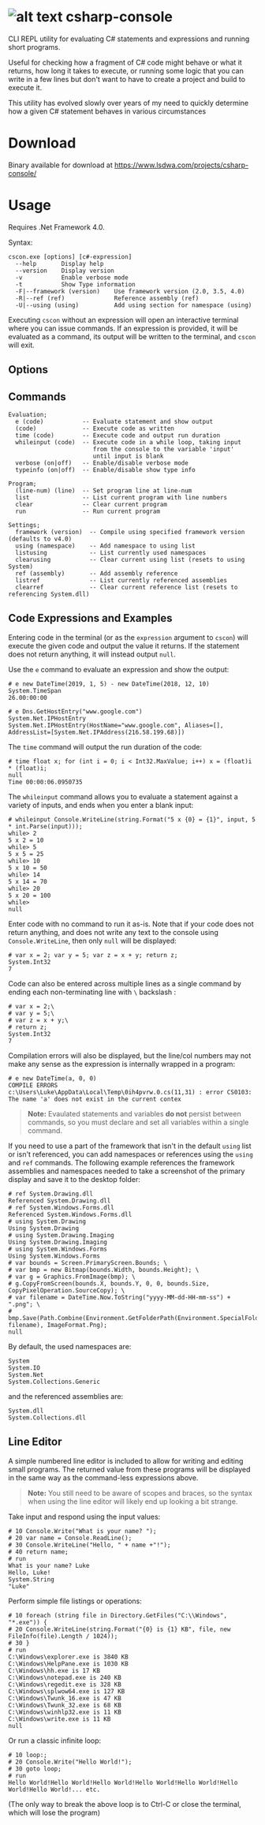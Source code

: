 # ![alt text](CSharpConsole48px.png "CSharpConsole Icon") csharp-console

CLI REPL utility for evaluating C# statements and expressions and running short programs.

Useful for checking how a fragment of C# code might behave or what it returns, how long it takes to execute, or running some logic that you can write in a few lines but don't want to have to create a project and build to execute it.

This utility has evolved slowly over years of my need to quickly determine how a given C# statement behaves in various circumstances

# Download

Binary available for download at https://www.lsdwa.com/projects/csharp-console/

# Usage

Requires .Net Framework 4.0.

Syntax: 

```
cscon.exe [options] [c#-expression]
  --help       Display help
  --version    Display version
  -v           Enable verbose mode
  -t           Show Type information
  -F|--framework (version)    Use framework version (2.0, 3.5, 4.0)
  -R|--ref (ref)              Reference assembly (ref)
  -U|--using (using)          Add using section for namespace (using)
```

Executing `cscon` without an expression will open an interactive terminal where you can issue commands. If an expression is provided, it will be evaluated as a command, its output will be written to the terminal, and `cscon` will exit.

## Options

## Commands

```
Evaluation;
  e (code)           -- Evaluate statement and show output
  (code)             -- Execute code as written
  time (code)        -- Execute code and output run duration
  whileinput (code)  -- Execute code in a while loop, taking input
                        from the console to the variable 'input'
                        until input is blank
  verbose (on|off)   -- Enable/disable verbose mode
  typeinfo (on|off)  -- Enable/disable show type info
  
Program;
  (line-num) (line)  -- Set program line at line-num
  list               -- List current program with line numbers
  clear              -- Clear current program
  run                -- Run current program

Settings;
  framework (version)  -- Compile using specified framework version (defaults to v4.0)
  using (namespace)    -- Add namespace to using list
  listusing            -- List currently used namespaces
  clearusing           -- Clear current using list (resets to using System)
  ref (assembly)       -- Add assembly reference
  listref              -- List currently referenced assemblies
  clearref             -- Clear current reference list (resets to referencing System.dll)
```

## Code Expressions and Examples

Entering code in the terminal (or as the `expression` argument to `cscon`) will execute the given code and output the value it returns. If the statement does not return anything, it will instead output `null`.

Use the `e` command to evaluate an expression and show the output:

```
# e new DateTime(2019, 1, 5) - new DateTime(2018, 12, 10)
System.TimeSpan
26.00:00:00
```

```
# e Dns.GetHostEntry("www.google.com")
System.Net.IPHostEntry
System.Net.IPHostEntry(HostName="www.google.com", Aliases=[], AddressList=[System.Net.IPAddress(216.58.199.68)])
```

The `time` command will output the run duration of the code:

```
# time float x; for (int i = 0; i < Int32.MaxValue; i++) x = (float)i * (float)i;
null
Time 00:00:06.0950735
```

The `whileinput` command allows you to evaluate a statement against a variety of inputs, and ends when you enter a blank input:

```
# whileinput Console.WriteLine(string.Format("5 x {0} = {1}", input, 5 * int.Parse(input)));
while> 2
5 x 2 = 10
while> 5
5 x 5 = 25
while> 10
5 x 10 = 50
while> 14
5 x 14 = 70
while> 20
5 x 20 = 100
while>
null
```

Enter code with no command to run it as-is. Note that if your code does not return anything, and does not write any text to the console using `Console.WriteLine`, then only `null` will be displayed:

```
# var x = 2; var y = 5; var z = x + y; return z;
System.Int32
7
```

Code can also be entered across multiple lines as a single command by ending each non-terminating line with `\` backslash :

```
# var x = 2;\
# var y = 5;\
# var z = x + y;\
# return z;
System.Int32
7
```

Compilation errors will also be displayed, but the line/col numbers may not make any sense as the expression is internally wrapped in a program:

```
# e new DateTime(a, 0, 0)
COMPILE ERRORS
c:\Users\Luke\AppData\Local\Temp\0ih4pvrw.0.cs(11,31) : error CS0103: The name 'a' does not exist in the current contex
```

> **Note:** Evaulated statements and variables **do not** persist between commands, so you must declare and set all variables within a single command.

If you need to use a part of the framework that isn't in the default `using` list or isn't referenced, you can add namespaces or references using the `using` and `ref` commands. The following example references the framework assemblies and namespaces needed to take a screenshot of the primary display and save it to the desktop folder:

```
# ref System.Drawing.dll
Referenced System.Drawing.dll
# ref System.Windows.Forms.dll
Referenced System.Windows.Forms.dll
# using System.Drawing
Using System.Drawing
# using System.Drawing.Imaging
Using System.Drawing.Imaging
# using System.Windows.Forms
Using System.Windows.Forms
# var bounds = Screen.PrimaryScreen.Bounds; \
# var bmp = new Bitmap(bounds.Width, bounds.Height); \
# var g = Graphics.FromImage(bmp); \
# g.CopyFromScreen(bounds.X, bounds.Y, 0, 0, bounds.Size, CopyPixelOperation.SourceCopy); \
# var filename = DateTime.Now.ToString("yyyy-MM-dd-HH-mm-ss") + ".png"; \
# bmp.Save(Path.Combine(Environment.GetFolderPath(Environment.SpecialFolder.Desktop), filename), ImageFormat.Png);
null
```

By default, the used namespaces are:

```
System
System.IO
System.Net
System.Collections.Generic
```

and the referenced assemblies are:

```
System.dll
System.Collections.dll
```

## Line Editor

A simple numbered line editor is included to allow for writing and editing small programs. The returned value from these programs will be displayed in the same way as the command-less expressions above.

> **Note:** You still need to be aware of scopes and braces, so the syntax when using the line editor will likely end up looking a bit strange.

Take input and respond using the input values:

```
# 10 Console.Write("What is your name? ");
# 20 var name = Console.ReadLine();
# 30 Console.WriteLine("Hello, " + name +"!");
# 40 return name;
# run
What is your name? Luke
Hello, Luke!
System.String
"Luke"
```

Perform simple file listings or operations:

```
# 10 foreach (string file in Directory.GetFiles("C:\\Windows", "*.exe")) {
# 20 Console.WriteLine(string.Format("{0} is {1} KB", file, new FileInfo(file).Length / 1024));
# 30 }
# run
C:\Windows\explorer.exe is 3840 KB
C:\Windows\HelpPane.exe is 1030 KB
C:\Windows\hh.exe is 17 KB
C:\Windows\notepad.exe is 240 KB
C:\Windows\regedit.exe is 328 KB
C:\Windows\splwow64.exe is 127 KB
C:\Windows\Twunk_16.exe is 47 KB
C:\Windows\Twunk_32.exe is 68 KB
C:\Windows\winhlp32.exe is 11 KB
C:\Windows\write.exe is 11 KB
null
```

Or run a classic infinite loop:

```
# 10 loop:;
# 20 Console.Write("Hello World!");
# 30 goto loop;
# run
Hello World!Hello World!Hello World!Hello World!Hello World!Hello World!Hello World!... etc.
```

(The only way to break the above loop is to Ctrl-C or close the terminal, which will lose the program)
